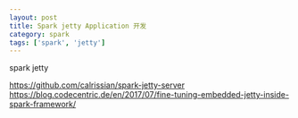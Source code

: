 ```yaml
---
layout: post
title: Spark jetty Application 开发
category: spark
tags: ['spark', 'jetty']
---
```


spark jetty

https://github.com/calrissian/spark-jetty-server
https://blog.codecentric.de/en/2017/07/fine-tuning-embedded-jetty-inside-spark-framework/
